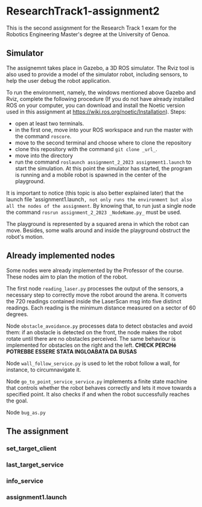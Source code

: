 # ResearchTrack1-assignment2
This is the second assignment for the Research Track 1 exam for the Robotics Engineering Master's degree at the University of Genoa.

## Simulator
The assignemnt takes place in Gazebo, a 3D ROS simulator. The Rviz tool is also used to provide a model of the simulator robot, including sensors, to help the user debug the robot application.

To run the environment, namely, the windows mentioned above Gazebo and Rviz, complete the following procedure (If you do not have already installed ROS on your computer, you can download and install the Noetic version used in this assignment at https://wiki.ros.org/noetic/Installation).
Steps:
* open at least two terminals.
* in the first one, move into your ROS workspace and run the master with the command `roscore`.
* move to the second terminal and choose where to clone the repository
* clone this repository with the command `git clone _url_`.
* move into the directory
* run the command `roslaunch assignment_2_2023 assignment1.launch` to start the simulation.
At this point the simulator has started, the program is running and a mobile robot is spawned in the center of the playground.

It is important to notice (this topic is also better explained later) that the launch file 'assignment1.launch`, not only runs the environment but also all the nodes of the assignment`. By knowing that, to run just a single node the command `rosrun assignment_2_2023 _NodeName.py_` must be used.

The playground is represented by a squared arena in which the robot can move. Besides, some walls around and inside the playground obstruct the robot's motion.

## Already implemented nodes
Some nodes were already implemented by the Professor of the course. These nodes aim to plan the motion of the robot.

The first node `reading_laser.py` processes the output of the sensors, a necessary step to correctly move the robot around the arena. It converts the 720 readings contained inside the LaserScan msg into five distinct readings. Each reading is the minimum distance measured on a sector of 60 degrees.

Node `obstacle_avoidance.py` processes data to detect obstacles and avoid them: if an obstacle is detected on the front, the node makes the robot rotate until there are no obstacles perceived. The same behaviour is implemented for obstacles on the right and the left. **CHECK PERCHé POTREBBE ESSERE STATA INGLOABATA DA BUSAS**

Node `wall_follow_service.py` is used to let the robot follow a wall, for instance, to circumnavigate it.

Node `go_to_point_service_service.py` implements a finite state machine that controls whether the robot behaves correctly and lets it move towards a specified point. It also checks if and when the robot successfully reaches the goal.

Node `bug_as.py`

## The assignment

### set_target_client

### last_target_service

### info_service

### assignment1.launch


